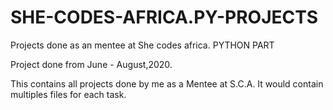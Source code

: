 # SHE-CODES-AFRICA.PY-PROJECTS
Projects done as an mentee at She codes africa. PYTHON  PART

Project done from June - August,2020.

This contains all projects done by me as a Mentee at S.C.A.
It would contain multiples files for each task.
